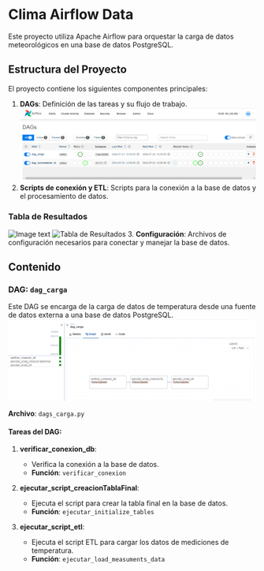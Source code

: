 # Clima Airflow Data

Este proyecto utiliza Apache Airflow para orquestar la carga de datos meteorológicos en una base de datos PostgreSQL.

## Estructura del Proyecto

El proyecto contiene los siguientes componentes principales:

1. **DAGs**: Definición de las tareas y su flujo de trabajo.
![Image text](src\DAGS.PNG)
2. **Scripts de conexión y ETL**: Scripts para la conexión a la base de datos y el procesamiento de datos.
### Tabla de Resultados
![Image text]('https://raw.githubusercontent.com/agusm95/Clima_airflow_data/main/src/Conexion_postgresql.PNG')
![Tabla de Resultados](src/query_clima.PNG.png)
3. **Configuración**: Archivos de configuración necesarios para conectar y manejar la base de datos.

## Contenido

### DAG: `dag_carga`

Este DAG se encarga de la carga de datos de temperatura desde una fuente de datos externa a una base de datos PostgreSQL.
![Tabla de Resultados](src\dags_Carga.PNG)

**Archivo**: `dags_carga.py`

#### Tareas del DAG:

1. **verificar_conexion_db**:
   - Verifica la conexión a la base de datos.
   - **Función**: `verificar_conexion`

2. **ejecutar_script_creacionTablaFinal**:
   - Ejecuta el script para crear la tabla final en la base de datos.
   - **Función**: `ejecutar_initialize_tables`

3. **ejecutar_script_etl**:
   - Ejecuta el script ETL para cargar los datos de mediciones de temperatura.
   - **Función**: `ejecutar_load_measuments_data`